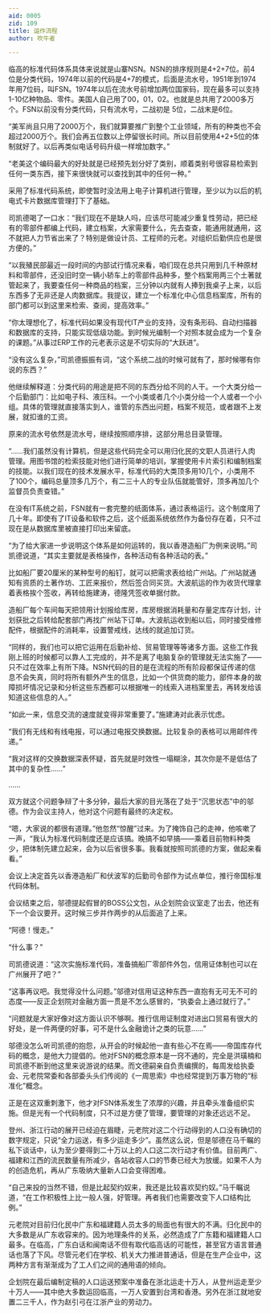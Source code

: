 ```yaml
---
aid: 0005
zid: 109
title: 运作流程
author: 吹牛者

---
```




  临高的标准代码体系具体来说就是山寨NSN。NSN的排序规则是4+2+7位。前4位是分类代码，1974年以前的代码是4+7的模式，后面是流水号，1951年到1974年用7位码，叫FSN。1974年以后在流水号前增加两位国家码，现在最多可以支持1-10亿种物品、零件。美国人自己用了00，01，02。也就是总共用了2000多万个。FSN以前没有分类代码，只有流水号，二战初是 5位，二战末是6位。

  “美军尚且只用了2000万个，我们就算要推广到整个工业领域，所有的种类也不会超过2000万个。我们会再五位数以上停留很长时间。所以目前使用4+2+5位的体制就好了。以后再类似电话号码升级一样增加数字。”

  “老美这个编码最大的好处就是已经预先划分好了类别，顺着类别号很容易检索到任何一类东西，接下来很快就可以查找到其中的任何一种。”

  采用了标准代码系统，即使暂时没法用上电子计算机进行管理，至少以为以后的机电式卡片数据库管理打下了基础。

  司凯德喝了一口水：“我们现在不是缺人吗，应该尽可能减少重复性劳动，把已经有的零部件都编上代码，建立档案，大家需要什么，先去查查，能通用就通用，这不就把人力节省出来了？特别是做设计员、工程师的元老。对组织后勤供应也是很方便的。”

  “以我殖民部最近一段时间的内部试行情况来看，咱们现在总共只用到几千种原材料和零部件，还没旧时空一辆小轿车上的零部件品种多，整个档案用两三个土著就管起来了，我要查任何一种商品的档案，三分钟以内就有人捧到我桌子上来，以后东西多了无非还是人肉数据库。我提议，建立一个标准化中心信息档案库，所有的部门都可以到这里来检索、查阅，提高效率。”

  “你太理想化了，标准代码如果没有现代IT产业的支持，没有条形码、自动扫描器和数据库的支持，只能实现低级功能。到时候光编制一个对照本就会成为一个复杂的课题。”从事过ERP工作的元老表示这是不切实际的“大跃进”。

  “没有这么复杂，”司凯德振振有词，“这个系统二战的时候可就有了，那时候哪有你说的东西？”

  他继续解释道：分类代码的用途是把不同的东西分给不同的人干。一个大类分给一个后勤部门：比如电子科、液压科。一个小类或者几个小类分给一个人或者一个小组。具体的管理就直接落实到人，谁管的东西出问题，档案不规范，或者跟不上发展，就扣谁的工资。

  原来的流水号依然是流水号，继续按照顺序排，这部分用总目录管理。

  “……我们虽然没有计算机，但是这些代码完全可以用归化民的文职人员进行人肉管理。用图书馆的检索技能对他们进行简单的培训，掌握使用卡片索引和编制档案的技能。以我们现在的技术发展水平，标准代码的大类顶多用10几个，小类用不了100个，编码总量顶多几万个，有二三十人的专业队伍就能管好，顶多再加几个监督员负责查错。”

  在没有IT系统之前，FSN就有一套完整的纸面体系，通过表格运行。这个制度用了几十年。即使有了IT设备和软件之后，这个纸面系统依然作为备份存在着，只不过现在是从数据库里被直接打印出来留底。

  “为了给大家进一步说明这个体系是如何运转的，我以香港造船厂为例来说明。”司凯德说道，“其实主要就是表格操作，各种活动有各种活动的表。”

  比如船厂要20厘米的某种型号的船钉，就可以把需求表给给广州站。广州站就通知有资质的土著作坊、工匠来报价，然后签合同买货。大波航运的作为收货代理拿着表格挨个签收，再转给施建涛，德隆凭签收单据付款。

  造船厂每个车间每天把领用计划报给库房，库房根据消耗量和存量定库存计划，计划获批之后转给配套部门再找广州站下订单。大波航运收到船以后，同时接受维修配件，根据配件的消耗率，设置警戒线，达线的就追加订货。

  “同样的，我们也可以把它运用在后勤补给、贸易管理等等诸多方面。这些工作我刚上班的时候都可以靠人工完成的，并不是离了电脑复杂的管理就无法实施了——只不过在效率上有所下降。NSN代码的目的是在流程的所有阶段都保证传递的信息不会失真，同时将所有额外产生的信息，比如一个供货商的能力，部件本身的故障损坏情况记录和分析这些东西都可以根据唯一的线索入进档案里去，再转发给该知道这些信息的人。”

  “如此一来，信息交流的速度就变得非常重要了。”施建涛对此表示忧虑。

  “我们有无线和有线电报，可以通过电报交换数据。比较复杂的表格可以用邮件传递。”

  “我对这样的交换数据深表怀疑，首先就是时效性一塌糊涂，其次你是不是低估了其中的复杂性……”

  ……

  双方就这个问题争辩了十多分钟，最后大家的目光落在了处于“沉思状态”中的邬德。作为会议主持人，他对这个问题有最终的决定权。

  “嗯，大家说的都很有道理。”他忽然“惊醒”过来。为了掩饰自己的走神，他咳嗽了一声，“我认为标准代码制度还是应该搞。晚搞不如早搞——乘着目前物料种类少，把体制先建立起来，会为以后省很多事。我看就按照司凯德的方案，做起来看看。”

  会议上决定首先以香港造船厂和伏波军的后勤司令部作为试点单位，推行帝国标准代码体制。

  会议结束之后，邬德提起假冒的BOSS公文包，从企划院会议室走了出去，他还有下一个会议要开。这时候三步并作两步的从后面追了上来。

  “阿德！慢走。”

  “什么事？”

  司凯德说道：“这次实施标准代码，准备搞船厂零部件外包，信用证体制也可以在广州展开了吧？”

  “这事再议吧。我觉得没什么问题。”邬德对信用证这种东西一直抱有无可无不可的态度——反正企划院对金融方面一贯是不怎么感冒的，“执委会上通过就行了。”

  “问题就是大家好像对这方面认识不够啊。推行信用证制度对进出口贸易有很大的好处，是一件两便的好事，可不是什么金融诡计之类的玩意……”

  邬德没怎么听司凯德的抱怨，从开会的时候起他一直有些心不在焉——帝国库存代码的概念，是他大力提倡的。他对FSN的概念原本是一窍不通的，完全是洪璜楠和司凯德不断到他这里来说游说的结果。而文德嗣亲自负责编撰的，每周发给执委会、元老院常委和各部委头头们传阅的《一周思索》中也经常提到万事万物的“标准化”概念。

  正是在这双重刺激下，他才对FSN体系发生了浓厚的兴趣，并且牵头准备组织实施。但是光有一个代码制度，只不过是方便了管理，要管理的对象还远远不足。

  登州、浙江行动的展开已经迫在眉睫，元老院对这二个行动得到的人口没有确切的数字规定，只说“全力运送，有多少运走多少”。虽然这么说，但是邬德在马千瞩的私下谈话中，认为至少要得到二十万以上的人口这二次行动才有价值。目前两广、福建和江西的流民数量有所减少，各站收容人口的节奏已经大为放缓。如果不人为的创造危机，再从广东吸纳大量新人口会变得困难。

  “自己来投的当然不错，但是比起契约奴来，我还是比较喜欢契约奴。”马千瞩说道，“在工作积极性上比一般人强，好管理。再者我们也需要改变下人口结构比例。”

  元老院对目前归化民中广东和福建籍人员太多的局面也有很大的不满。归化民中的大多数是从广东收容来的。因为地理条件的关系，必然造成了广东籍和福建籍人口最多。在临高，广东白话和闽南话不但有取代临高话的可能性，甚至官方语言普通话也落了下风。尽管元老们在学校、机关大力推进普通话，但是在生产企业中，这两种方言有渐渐成为了工人们之间的通用语的倾向。

  企划院在最后编制定稿的人口运送预案中准备在浙北运走十万人，从登州运走至少十万人——其中绝大多数运回临高，一万人安置到台湾和香港。另外在浙江就地安置二三千人，作为赵引弓在江浙产业的劳动力。



